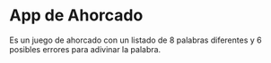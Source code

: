 # App de Ahorcado
Es un juego de ahorcado con un listado de 8 palabras diferentes y 6 posibles errores para adivinar la palabra.
